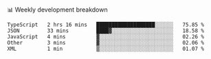 📊 Weekly development breakdown
<!--START_SECTION:waka-->
```text
TypeScript   2 hrs 16 mins   ███████████████████░░░░░░   75.85 % 
JSON         33 mins         ████▓░░░░░░░░░░░░░░░░░░░░   18.58 % 
JavaScript   4 mins          ▓░░░░░░░░░░░░░░░░░░░░░░░░   02.26 % 
Other        3 mins          ▓░░░░░░░░░░░░░░░░░░░░░░░░   02.06 % 
XML          1 min           ▒░░░░░░░░░░░░░░░░░░░░░░░░   01.07 % 
```
<!--END_SECTION:waka-->
